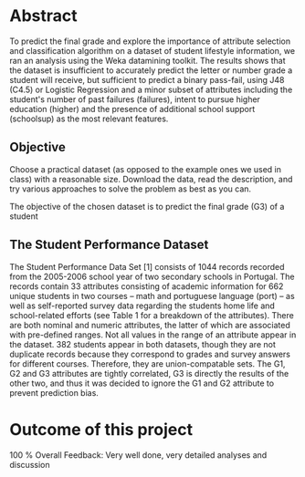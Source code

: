 # Abstract
To predict the final grade and explore the importance of attribute selection and classification algorithm on a dataset of student lifestyle information, we ran an analysis using the Weka datamining toolkit. The results shows that the dataset is insufficient to accurately predict the letter or number grade a student will receive, but sufficient to predict a binary pass-fail, using J48 (C4.5) or Logistic Regression and a minor subset of attributes including the student's number of past failures (failures), intent to pursue higher education (higher) and the presence of additional school support (schoolsup) as the most relevant features.



## Objective
Choose a practical dataset (as opposed to the example ones we used in class) with a reasonable size. Download the data, read the description, and try various approaches to solve the problem as best as you can.

The objective of the chosen dataset is to predict the final grade (G3) of a student


## The Student Performance Dataset
The Student Performance Data Set [1] consists of 1044 records recorded from the 2005-2006 school year of two secondary schools in Portugal. The records contain 33 attributes consisting of academic information for 662 unique students in two courses – math and portuguese language (port) – as well as self-reported survey data regarding the students home life and school-related efforts (see Table 1 for a breakdown of the attributes). There are both nominal and numeric attributes, the latter of which are associated with pre-defined ranges. Not all values in the range of an attribute appear in the dataset. 382 students appear in both datasets, though they are not duplicate records because they correspond to grades and survey answers for different courses. Therefore, they are union-compatable sets. The G1, G2 and G3 attributes are tightly correlated, G3 is directly the results of the other two, and thus it was decided to ignore the G1 and G2 attribute to prevent prediction bias.


# Outcome of this project
100 %
Overall Feedback: Very well done, very detailed analyses and discussion
